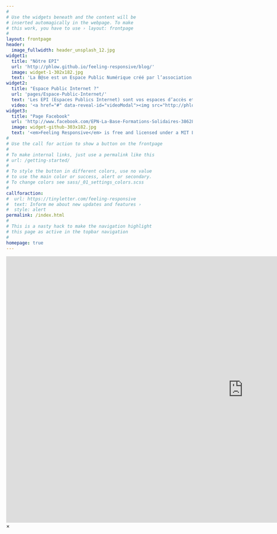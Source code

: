 ```yaml
---
#
# Use the widgets beneath and the content will be
# inserted automagically in the webpage. To make
# this work, you have to use › layout: frontpage
#
layout: frontpage
header:
  image_fullwidth: header_unsplash_12.jpg
widget1:
  title: "Nôtre EPI"
  url: 'http://phlow.github.io/feeling-responsive/blog/'
  image: widget-1-302x182.jpg
  text: 'La B@se est un Espace Public Numérique créé par l’association Cyber Emploi Drôme Ardèche et situé en centre-ville à Valence. Nous faisons aussi partie du réseau Cyberbase. Nous essayons de contribuer à la réduction de le « fracture numérique » en aidant les personnes les + éloignées de l’usage de ces technologies pour diverses raisons notamment financières, à se les approprier.'
widget2:
  title: "Espace Public Internet ?"
  url: 'pages/Espace-Public-Internet/'
  text: 'Les EPI (Espaces Publics Internet) sont vos espaces d’accès et de sensibilisation aux usages numériques. Initiez-vous aux outils informatiques, connectez-vous à Internet, découvrez les possibilités que vous offre le numérique, quels que soient vos besoins et envies. Les EPI, ce sont aussi des espaces de vie, favorisant le rapprochement et l’échange, la découverte et les connaissances…'
  video: '<a href="#" data-reveal-id="videoModal"><img src="http://phlow.github.io/feeling-responsive/images/start-video-feeling-responsive-302x182.jpg" width="302" height="182" alt=""/></a>'
widget3:
  title: "Page Facebook"
  url: 'http://www.facebook.com/EPN-La-Base-Formations-Solidaires-386282618245673'
  image: widget-github-303x182.jpg
  text: '<em>Feeling Responsive</em> is free and licensed under a MIT License. Make it your own and start building. Grab the <a href="https://github.com/Phlow/feeling-responsive/tree/bare-bones-version">Bare-Bones-Version</a> for a fresh start or learn how to use it with the <a href="https://github.com/Phlow/feeling-responsive/tree/gh-pages">education-version</a> with sample posts and images. Then tell me via Twitter <a href="http://twitter.com/phlow">@phlow</a>.'
#
# Use the call for action to show a button on the frontpage
#
# To make internal links, just use a permalink like this
# url: /getting-started/
#
# To style the button in different colors, use no value
# to use the main color or success, alert or secondary.
# To change colors see sass/_01_settings_colors.scss
#
callforaction:
#  url: https://tinyletter.com/feeling-responsive
#  text: Inform me about new updates and features ›
#  style: alert
permalink: /index.html
#
# This is a nasty hack to make the navigation highlight
# this page as active in the topbar navigation
#
homepage: true
---
```


<div id="videoModal" class="reveal-modal large" data-reveal="">
  <div class="flex-video widescreen vimeo" style="display: block;">
    <iframe width="1280" height="720" src="https://www.youtube.com/embed/3b5zCFSmVvU" frameborder="0" allowfullscreen></iframe>
  </div>
  <a class="close-reveal-modal">&#215;</a>
</div>
